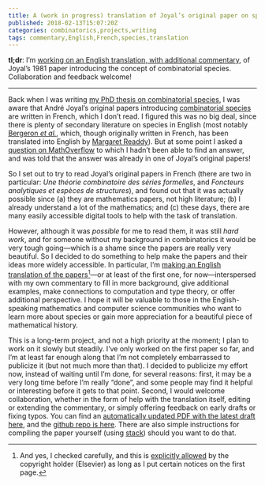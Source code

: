 ```yaml
---
title: A (work in progress) translation of Joyal’s original paper on species
published: 2018-02-13T15:07:20Z
categories: combinatorics,projects,writing
tags: commentary,English,French,species,translation
---
```


<p><strong>tl;dr</strong>: I’m <a href="http://github.com/byorgey/series-formelles">working on an English translation, with additional commentary</a>, of Joyal’s 1981 paper introducing the concept of combinatorial species. Collaboration and feedback welcome!</p>
<hr />
<p>Back when I was writing <a href="https://github.com/byorgey/thesis">my PhD thesis on combinatorial species</a>, I was aware that André Joyal’s original papers introducing <a href="https://en.wikipedia.org/wiki/combinatorial%20species">combinatorial species</a> are written in French, which I don’t read. I figured this was no big deal, since there is plenty of secondary literature on species in English (most notably <a href="http://www.cambridge.org/us/academic/subjects/mathematics/discrete-mathematics-information-theory-and-coding/combinatorial-species-and-tree-structures?format=HB&amp;isbn=9780521573238">Bergeron <em>et al.</em></a>, which, though originally written in French, has been translated into English by <a href="http://www.ms.uky.edu/~readdy/">Margaret Readdy</a>). But at some point I asked a <a href="https://mathoverflow.net/questions/171452/examples-of-functors-mathbfset-to-mathbfset-which-are-not-analytic">question on MathOverflow</a> to which I hadn’t been able to find an answer, and was told that the answer was already in one of Joyal’s original papers!</p>
<p>So I set out to try to read Joyal’s original papers in French (there are two in particular: <em>Une théorie combinatoire des séries formelles</em>, and <em>Foncteurs analytiques et espèces de structures</em>), and found out that it was actually possible since (a) they are mathematics papers, not high literature; (b) I already understand a lot of the mathematics; and (c) these days, there are many easily accessible digital tools to help with the task of translation.</p>
<p>However, although it was <em>possible</em> for me to read them, it was still <em>hard work</em>, and for someone without my background in combinatorics it would be very tough going—which is a shame since the papers are really very beautiful. So I decided to do something to help make the papers and their ideas more widely accessible. In particular, I’m <a href="http://github.com/byorgey/series-formelles">making an English translation of the papers</a><a href="#fn1" class="footnoteRef" id="fnref1"><sup>1</sup></a>—or at least of the first one, for now—interspersed with my own commentary to fill in more background, give additional examples, make connections to computation and type theory, or offer additional perspective. I hope it will be valuable to those in the English-speaking mathematics and computer science communities who want to learn more about species or gain more appreciation for a beautiful piece of mathematical history.</p>
<p>This is a long-term project, and not a high priority at the moment; I plan to work on it slowly but steadily. I’ve only worked on the first paper so far, and I’m at least far enough along that I’m not completely embarrassed to publicize it (but not much more than that). I decided to publicize my effort now, instead of waiting until I’m done, for several reasons: first, it may be a very long time before I’m really “done”, and some people may find it helpful or interesting before it gets to that point. Second, I would welcome collaboration, whether in the form of help with the translation itself, editing or extending the commentary, or simply offering feedback on early drafts or fixing typos. You can find an <a href="http://ozark.hendrix.edu/~yorgey/pub/series-formelles.pdf">automatically updated PDF with the latest draft here</a>, and the <a href="http://github.com/byorgey/series-formelles">github repo is here</a>. There are also simple instructions for compiling the paper yourself (using <a href="https://docs.haskellstack.org/en/stable/README/">stack</a>) should you want to do that.</p>
<div class="footnotes">
<hr />
<ol>
<li id="fn1"><p>And yes, I checked carefully, and this is <a href="https://www.elsevier.com/about/our-business/policies/open-access-licenses/elsevier-user-license">explicitly allowed</a> by the copyright holder (Elsevier) as long as I put certain notices on the first page.<a href="#fnref1">↩</a></p></li>
</ol>
</div>

